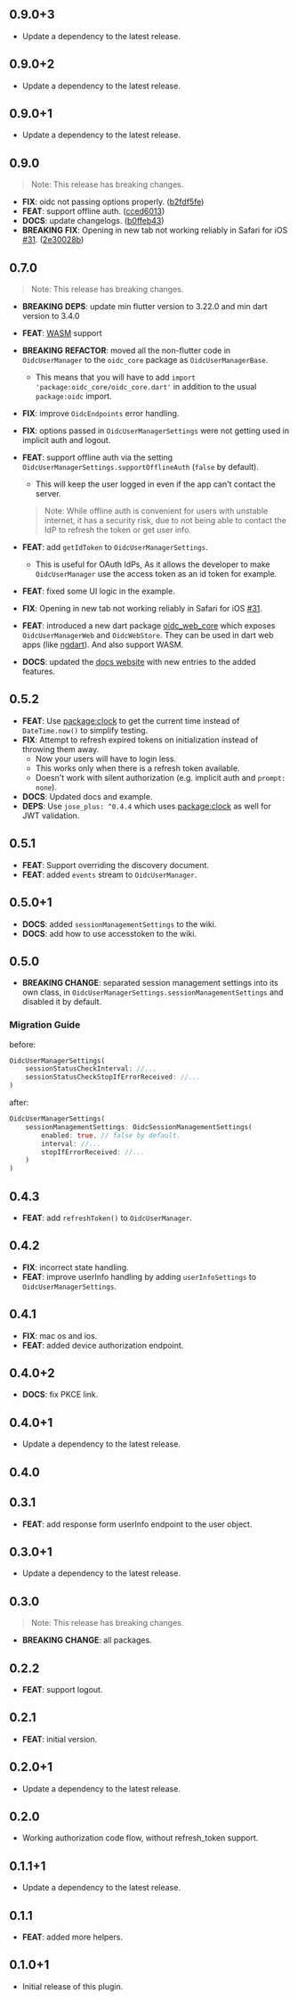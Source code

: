 ## 0.9.0+3

 - Update a dependency to the latest release.

## 0.9.0+2

 - Update a dependency to the latest release.

## 0.9.0+1

 - Update a dependency to the latest release.

## 0.9.0

> Note: This release has breaking changes.

 - **FIX**: oidc not passing options properly. ([b2fdf5fe](https://github.com/Bdaya-Dev/oidc/commit/b2fdf5fe38787e0b1d89c192545accefa99f9a7d))
 - **FEAT**: support offline auth. ([cced6013](https://github.com/Bdaya-Dev/oidc/commit/cced601362d32ce3b4ac402f78fcc48da10225c6))
 - **DOCS**: update changelogs. ([b0ffeb43](https://github.com/Bdaya-Dev/oidc/commit/b0ffeb43744db5a794b948958d8ec935c8eaef32))
 - **BREAKING** **FIX**: Opening in new tab not working reliably in Safari for iOS [#31](https://github.com/Bdaya-Dev/oidc/issues/31). ([2e30028b](https://github.com/Bdaya-Dev/oidc/commit/2e30028b79f7ed1e7835d4656278b022a9c0ec62))

## 0.7.0

> Note: This release has breaking changes.

 - **BREAKING** **DEPS**: update min flutter version to 3.22.0 and min dart version to 3.4.0
 - **FEAT**: [WASM](https://docs.flutter.dev/platform-integration/web/wasm) support
 - **BREAKING** **REFACTOR**: moved all the non-flutter code in `OidcUserManager` to the `oidc_core` package as `OidcUserManagerBase`.
   - This means that you will have to add `import 'package:oidc_core/oidc_core.dart'` in addition to the usual `package:oidc` import.
 - **FIX**: improve `OidcEndpoints` error handling.
 - **FIX**: options passed in `OidcUserManagerSettings` were not getting used in implicit auth and logout.
 - **FEAT**: support offline auth via the setting `OidcUserManagerSettings.supportOfflineAuth` (`false` by default). 
   - This will keep the user logged in even if the app can't contact the server.
    > Note: While offline auth is convenient for users with unstable internet, it has a security risk, due to not being able to contact the IdP to refresh the token or get user info.
 - **FEAT**: add `getIdToken` to `OidcUserManagerSettings`.
   - This is useful for OAuth IdPs, As it allows the developer to make `OidcUserManager` use the access token as an id token for example.
 - **FEAT**: fixed some UI logic in the example.

 - **FIX**: Opening in new tab not working reliably in Safari for iOS [#31](https://github.com/Bdaya-Dev/oidc/issues/31).   
 - **FEAT**: introduced a new dart package [oidc_web_core](https://pub.dev/packages/oidc_web_core) which exposes `OidcUserManagerWeb` and `OidcWebStore`. They can be used in dart web apps (like [ngdart](https://pub.dev/packages/ngdart)). And also support WASM.
 - **DOCS**: updated the [docs website](https://bdaya-dev.github.io/oidc/) with new entries to the added features.

## 0.5.2

 - **FEAT**: Use [package:clock](https://pub.dev/packages/clock) to get the current time instead of `DateTime.now()` to simplify testing.
 - **FIX**: Attempt to refresh expired tokens on initialization instead of throwing them away.
   - Now your users will have to login less.
   - This works only when there is a refresh token available.
   - Doesn't work with silent authorization (e.g. implicit auth and `prompt: none`).
 - **DOCS**: Updated docs and example.
 - **DEPS**: Use `jose_plus: ^0.4.4` which uses [package:clock](https://pub.dev/packages/clock) as well for JWT validation.

## 0.5.1

 - **FEAT**: Support overriding the discovery document.
 - **FEAT**: added `events` stream to `OidcUserManager`.

## 0.5.0+1

 - **DOCS**: added `sessionManagementSettings` to the wiki.
 - **DOCS**: add how to use accesstoken to the wiki.

## 0.5.0

 - **BREAKING CHANGE**: separated session management settings into its own class, in `OidcUserManagerSettings.sessionManagementSettings` and disabled it by default.

### Migration Guide

before:
```dart
OidcUserManagerSettings(
    sessionStatusCheckInterval: //...
    sessionStatusCheckStopIfErrorReceived: //...
)
```
after:
```dart
OidcUserManagerSettings(
    sessionManagementSettings: OidcSessionManagementSettings(
        enabled: true, // false by default.
        interval: //...
        stopIfErrorReceived: //...
    )
)
```

## 0.4.3

 - **FEAT**: add `refreshToken()` to `OidcUserManager`.

## 0.4.2

 - **FIX**: incorrect state handling.
 - **FEAT**: improve userInfo handling by adding `userInfoSettings` to `OidcUserManagerSettings`.

## 0.4.1

 - **FIX**: mac os and ios.
 - **FEAT**: added device authorization endpoint.

## 0.4.0+2

 - **DOCS**: fix PKCE link.

## 0.4.0+1

 - Update a dependency to the latest release.

## 0.4.0

## 0.3.1

 - **FEAT**: add response form userInfo endpoint to the user object.

## 0.3.0+1

 - Update a dependency to the latest release.

## 0.3.0

> Note: This release has breaking changes.

 - **BREAKING** **CHANGE**: all packages.

## 0.2.2

 - **FEAT**: support logout.

## 0.2.1

 - **FEAT**: initial version.

## 0.2.0+1

 - Update a dependency to the latest release.

## 0.2.0

 - Working authorization code flow, without refresh_token support.

## 0.1.1+1

 - Update a dependency to the latest release.


## 0.1.1

 - **FEAT**: added more helpers.

## 0.1.0+1

- Initial release of this plugin.
